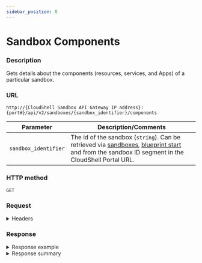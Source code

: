 ```yaml
---
sidebar_position: 8
---
```



# Sandbox Components

### Description

Gets details about the components (resources, services, and Apps) of a particular sandbox.

### URL

`http://{CloudShell Sandbox API Gateway IP address}:{port#}/api/v2/sandboxes/{sandbox_identifier}/components`

| Parameter | Description/Comments |
| --- | --- |
| `sandbox_identifier` | The id of the sandbox (`string`). Can be retrieved via [sandboxes](./sandboxes.md), [blueprint start](./blueprint-start.md) and from the sandbox ID segment in the CloudShell Portal URL. |

### HTTP method

`GET`

### Request

<details>
<summary>Headers</summary>

Example header format for the `sandbox components` method:

`Authorization: Basic <authorization token returned from the login method>`

`Content-Type: application/json`

</details>

### Response

<details>
<summary>Response example</summary>

The `sandbox components` method returns details about all the components of a particular sandbox and the actions that can be performed on each component.

```javascript
[
   {
      "id":"0daead01-8e57-4064-81d4-84911effa933",
      "name":"MyApp",
      "type":"Application",
      "component_type":"Generic App Model",
      "description":"",
      "active_deployment_name":"",
      "template_name":"",
      "app_lifecycle":"undeployed""attributes":[
         {
            "type":"string",
            "name":"user",
            "value":""
         }
      ],
      "connection_interfaces":[
         {
            "name":"SSH",
            "url":""
         }
      ]"_links":{
         "self":{
            "href":"/sandboxes/0daead01-8e57-4064-81d4-84911effa000/components/0daead01-8e57-4064-81d4-84911effa933",
            "method":"GET"
         }
      }
   }{
      "id":"0daead01-8e57-4064-81d4-84911effa911",
      "name":"MySwitch",
      "type":"Resource",
      "component_type":"Generic Switch Model",
      "description":"",
      "attributes":[
         {
            "type":"string",
            "name":"vendor",
            "value":""
         }
      ],
      "connection_interfaces":[
         {
            "name":"Telnet",
            "url":""
         }
      ]"_links":{
         "self":{
            "href":"/sandboxes/0daead01-8e57-4064-81d4-84911effa000/components/0daead01-8e57-4064-81d4-84911effa911",
            "method":"GET"
         }
      }
   }
]
```
</details>

<details>
<summary>Response summary</summary>

The response output properties of the `sandbox components` method are described in the following table.

| Property | Sub Property | Description/Comments |
| --- | --- | --- |
| `id` |   | The ID of the component. `(string)` |
| `name` |   | The name of the component. `(string)` |
| `type` |   | The component ("resource", "application", or "service"). `(string)` |
| `component_type` |   | The resource model. `(string)` |
| `description` |   | A short description of the component. `(string)` |
| `active_deployment_name` |   | (Available for App components) The name of the deployment path for the App. `(string)` |
| `template_name` |   | (Available for App components) The name of the App template. `(string)` |
| `app_lifecycle` |   | (Available for App components) The current state of the App ("undeployed"/"deployed"). `(string)` |
| `attributes` |   | The attributes of the resource model. `(array)` |
|   | `type` | The attribute type. `(string)` |
|   | `name` | The attribute name. `(string)` |
|   | `value` | The attribute value. `(string)` |
| `connection_interfaces` |   | The connection interfaces of the resource. `(array)` |
|   | `name` | The name of the connection interface. `(string)` |
|   | `url` | The URL of the connection interface. `(string)` |
| `_links` |   | The actions that can be performed on the component of a sandbox in the user's domain: |
|   | `self` | Provides a link to get the component's details via a `GET` request. |

</details>
